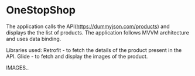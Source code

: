 # OneStopShop
The application calls the API(https://dummyjson.com/products) and displays the the list of products. The application follows MVVM architecture and uses data binding.

Libraries used:
  Retrofit - to fetch the details of the product present in the API.
  Glide - to fetch and display the images of the product.



IMAGES..



  

